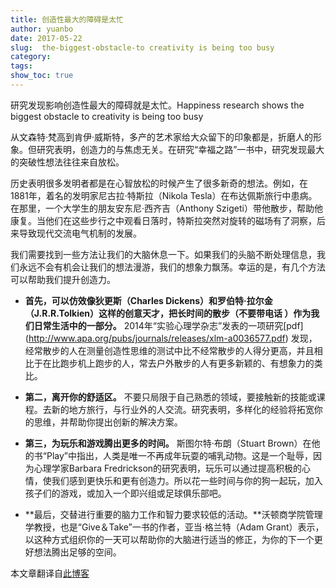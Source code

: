 ```yaml
---
title: 创造性最大的障碍是太忙
author: yuanbo
date: 2017-05-22
slug:  the-biggest-obstacle-to creativity is being too busy
category:   
tags: 
show_toc: true
---
```


研究发现影响创造性最大的障碍就是太忙。Happiness research shows the biggest obstacle to creativity is being too busy

从文森特·梵高到肯伊·威斯特，多产的艺术家给大众留下的印象都是，折磨人的形象。但研究表明，创造力的与焦虑无关。在研究“幸福之路”一书中，研究发现最大的突破性想法往往来自放松。

历史表明很多发明者都是在心智放松的时候产生了很多新奇的想法。例如，在1881年，着名的发明家尼古拉·特斯拉（Nikola Tesla）在布达佩斯旅行中患病。在那里，一个大学生的朋友安东尼·西齐吉（Anthony Szigeti）带他散步，帮助他康复。当他们在这些步行之中观看日落时，特斯拉突然对旋转的磁场有了洞察，后来导致现代交流电气机制的发展。

我们需要找到一些方法让我们的大脑休息一下。如果我们的头脑不断处理信息，我们永远不会有机会让我们的想法漫游，我们的想象力飘荡。幸运的是，有几个方法可以帮助我们提升创造力。

- **首先，可以仿效像狄更斯（Charles Dickens）和罗伯特·拉尔金（J.R.R.Tolkien）这样的创意天才，把长时间的散步（不要带电话 ）作为我们日常生活中的一部分。**  2014年“实验心理学杂志”发表的一项研究[pdf] (http://www.apa.org/pubs/journals/releases/xlm-a0036577.pdf) 发现，经常散步的人在测量创造性思维的测试中比不经常散步的人得分更高，并且相比于在比跑步机上跑步的人，常去户外散步的人有更多新颖的、有想象力的类比。

- **第二，离开你的舒适区。** 不要只局限于自己熟悉的领域，要接触新的技能或课程。去新的地方旅行，与行业外的人交流。研究表明，多样化的经验将拓宽你的思维，并帮助你提出创新的解决方案。

- **第三，为玩乐和游戏腾出更多的时间。** 斯图尔特·布朗（Stuart Brown）在他的书“Play”中指出，人类是唯一不再成年玩耍的哺乳动物。这是一个耻辱，因为心理学家Barbara Fredrickson的研究表明，玩乐可以通过提高积极的心情，使我们感到更快乐和更有创造力。所以花一些时间与你的狗一起玩，加入孩子们的游戏，或加入一个即兴组或足球俱乐部吧。

- **最后，交替进行重要的脑力工作和智力要求较低的活动。**沃顿商学院管理学教授，也是“Give＆Take”一书的作者，亚当·格兰特（Adam Grant）表示，以这种方式组织你的一天可以帮助你的大脑进行适当的修正，为你的下一个更好想法腾出足够的空间。

本文章翻译自[此博客](https://qz.com/978018/happiness-research-shows-the-biggest-obstacle-to-creativity-is-being-too-busy/)